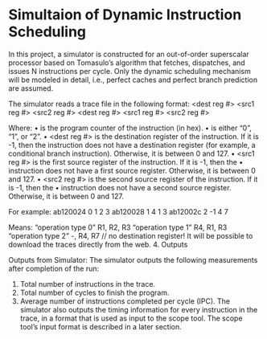 Simultaion of Dynamic Instruction Scheduling
====================


In this project,  a simulator is constructed for an out-of-order superscalar processor based on
Tomasulo’s algorithm that fetches, dispatches, and issues N instructions per cycle. Only the
dynamic scheduling mechanism will be modeled in detail, i.e., perfect caches and perfect branch
prediction are assumed.

The simulator reads a trace file in the following format:
<PC> <operation type> <dest reg #> <src1 reg #> <src2 reg #>
<PC> <operation type> <dest reg #> <src1 reg #> <src2 reg #>

Where:
• <PC> is the program counter of the instruction (in hex).
• <operation type> is either “0”, “1”, or “2”.
• <dest reg #> is the destination register of the instruction. If it is -1, then the
instruction does not have a destination register (for example, a conditional branch
instruction). Otherwise, it is between 0 and 127.
• <src1 reg #> is the first source register of the instruction. If it is -1, then the
• instruction does not have a first source register. Otherwise, it is between 0 and 127.
• <src2 reg #> is the second source register of the instruction. If it is -1, then the
• instruction does not have a second source register. Otherwise, it is between 0 and 127.

For example:
ab120024 0 1 2 3
ab120028 1 4 1 3
ab12002c 2 -1 4 7

Means:
“operation type 0” R1, R2, R3
“operation type 1” R4, R1, R3
“operation type 2” -, R4, R7 // no destination register!
It will be possible to download the traces directly from the web.
4. Outputs

Outputs from Simulator:
The simulator outputs the following measurements after completion of the run:
1. Total number of instructions in the trace.
2. Total number of cycles to finish the program.
3. Average number of instructions completed per cycle (IPC).
The simulator also outputs the timing information for every instruction in the trace, in a
format that is used as input to the scope tool. The scope tool’s input format is described in a later
section.

